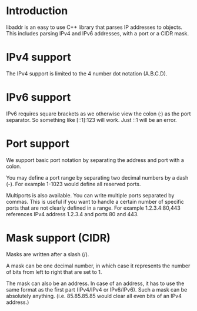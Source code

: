 Introduction
============

libaddr is an easy to use C++ library that parses IP addresses to objects.
This includes parsing IPv4 and IPv6 addresses, with a port or a CIDR mask.


IPv4 support
============

The IPv4 support is limited to the 4 number dot notation (A.B.C.D).


IPv6 support
============

IPv6 requires square brackets as we otherwise view the colon (:) as
the port separator. So something like [::1]:123 will work. Just ::1
will be an error.


Port support
============

We support basic port notation by separating the address and port with
a colon.

You may define a port range by separating two decimal numbers by a dash (-).
For example 1-1023 would define all reserved ports.

Multiports is also available. You can write multiple ports separated by
commas. This is useful if you want to handle a certain number of specific
ports that are not clearly defined in a range. For example 1.2.3.4:80,443
references IPv4 address 1.2.3.4 and ports 80 and 443.


Mask support (CIDR)
===================

Masks are written after a slash (/).

A mask can be one decimal number, in which case it represents the number
of bits from left to right that are set to 1.

The mask can also be an address. In case of an address, it has to use the
same format as the first part (IPv4/IPv4 or IPv6/IPv6). Such a mask can
be absolutely anything. (i.e. 85.85.85.85 would clear all even bits of
an IPv4 address.)


